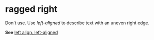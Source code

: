 # ragged right

Don't use. Use *left-aligned* to describe text with an uneven right edge. 

**See** [left align, left-aligned](https://worldready.cloudapp.net/Styleguide/Read?id=2700&topicid=28817)

